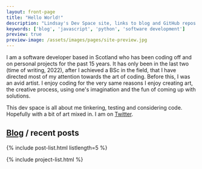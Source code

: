 ```yaml
---
layout: front-page
title: "Hello World!"
description: "Lindsay's Dev Space site, links to blog and GitHub repos. This dev space is all about me tinkering, testing and considering code."
keywords: ['blog', 'javascript', 'python', 'software development']
preview: true
preview-image: /assets/images/pages/site-preview.jpg
---
```


I am a software developer based in Scotland who has been coding off and on personal projects for the past 15 years. It has only been in the last two (time of writing, 2022), after I achieved a BSc in the field, that I have directed most of my attention towards the art of coding. Before this, I was an avid artist. I enjoy coding for the very same reasons I enjoy creating art, the creative process, using one's imagination and the fun of coming up with solutions.   

This dev space is all about me tinkering, testing and considering code. Hopefully with a bit of art mixed in. I am on [Twitter](https://twitter.com/kerr_linz).

<section class="post-list">
<h2><a href="/blog">Blog</a> / recent posts</h2>
<div class="container">
{% include post-list.html listlength=5 %}
</div>
</section>




{% include project-list.html %}





